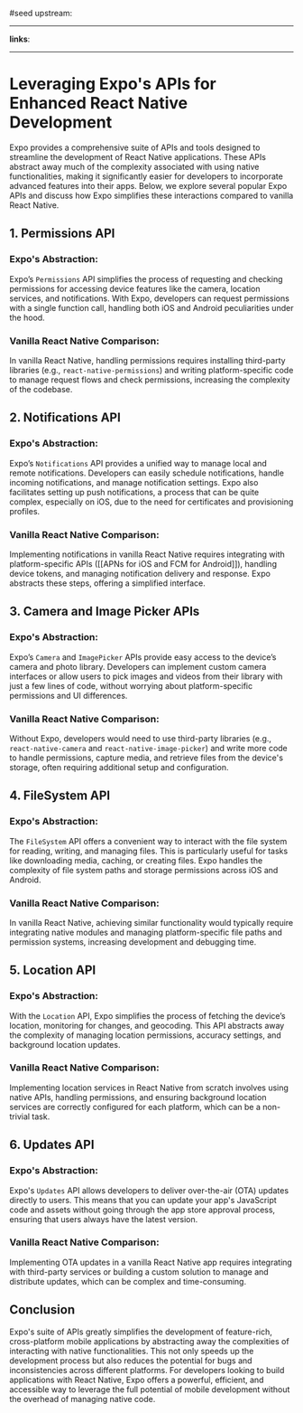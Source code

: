 #seed 
upstream:

---

**links**: 

---
# Leveraging Expo's APIs for Enhanced React Native Development

Expo provides a comprehensive suite of APIs and tools designed to streamline the development of React Native applications. These APIs abstract away much of the complexity associated with using native functionalities, making it significantly easier for developers to incorporate advanced features into their apps. Below, we explore several popular Expo APIs and discuss how Expo simplifies these interactions compared to vanilla React Native.

## 1. Permissions API

### Expo's Abstraction:

Expo’s `Permissions` API simplifies the process of requesting and checking permissions for accessing device features like the camera, location services, and notifications. With Expo, developers can request permissions with a single function call, handling both iOS and Android peculiarities under the hood.

### Vanilla React Native Comparison:

In vanilla React Native, handling permissions requires installing third-party libraries (e.g., `react-native-permissions`) and writing platform-specific code to manage request flows and check permissions, increasing the complexity of the codebase.

## 2. Notifications API

### Expo's Abstraction:

Expo’s `Notifications` API provides a unified way to manage local and remote notifications. Developers can easily schedule notifications, handle incoming notifications, and manage notification settings. Expo also facilitates setting up push notifications, a process that can be quite complex, especially on iOS, due to the need for certificates and provisioning profiles.

### Vanilla React Native Comparison:

Implementing notifications in vanilla React Native requires integrating with platform-specific APIs ([[APNs for iOS and FCM for Android]]), handling device tokens, and managing notification delivery and response. Expo abstracts these steps, offering a simplified interface.

## 3. Camera and Image Picker APIs

### Expo's Abstraction:

Expo’s `Camera` and `ImagePicker` APIs provide easy access to the device’s camera and photo library. Developers can implement custom camera interfaces or allow users to pick images and videos from their library with just a few lines of code, without worrying about platform-specific permissions and UI differences.

### Vanilla React Native Comparison:

Without Expo, developers would need to use third-party libraries (e.g., `react-native-camera` and `react-native-image-picker`) and write more code to handle permissions, capture media, and retrieve files from the device's storage, often requiring additional setup and configuration.

## 4. FileSystem API

### Expo's Abstraction:

The `FileSystem` API offers a convenient way to interact with the file system for reading, writing, and managing files. This is particularly useful for tasks like downloading media, caching, or creating files. Expo handles the complexity of file system paths and storage permissions across iOS and Android.

### Vanilla React Native Comparison:

In vanilla React Native, achieving similar functionality would typically require integrating native modules and managing platform-specific file paths and permission systems, increasing development and debugging time.

## 5. Location API

### Expo's Abstraction:

With the `Location` API, Expo simplifies the process of fetching the device’s location, monitoring for changes, and geocoding. This API abstracts away the complexity of managing location permissions, accuracy settings, and background location updates.

### Vanilla React Native Comparison:

Implementing location services in React Native from scratch involves using native APIs, handling permissions, and ensuring background location services are correctly configured for each platform, which can be a non-trivial task.

## 6. Updates API

### Expo's Abstraction:

Expo's `Updates` API allows developers to deliver over-the-air (OTA) updates directly to users. This means that you can update your app's JavaScript code and assets without going through the app store approval process, ensuring that users always have the latest version.

### Vanilla React Native Comparison:

Implementing OTA updates in a vanilla React Native app requires integrating with third-party services or building a custom solution to manage and distribute updates, which can be complex and time-consuming.

## Conclusion

Expo's suite of APIs greatly simplifies the development of feature-rich, cross-platform mobile applications by abstracting away the complexities of interacting with native functionalities. This not only speeds up the development process but also reduces the potential for bugs and inconsistencies across different platforms. For developers looking to build applications with React Native, Expo offers a powerful, efficient, and accessible way to leverage the full potential of mobile development without the overhead of managing native code.




